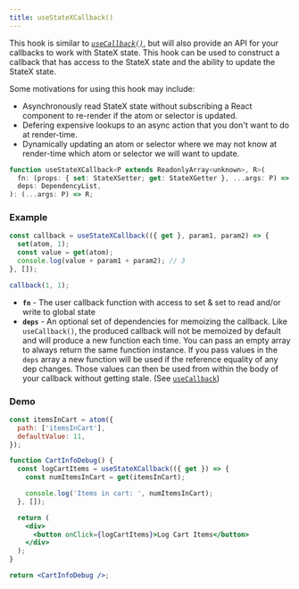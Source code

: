 ```yaml
---
title: useStateXCallback()
---
```


This hook is similar to [_`useCallback()`_](https://reactjs.org/docs/hooks-reference.html#usecallback), but will also provide an API for your callbacks to work with StateX state. This hook can be used to construct a callback that has access to the StateX state and the ability to update the StateX state.

Some motivations for using this hook may include:

- Asynchronously read StateX state without subscribing a React component to re-render if the atom or selector is updated.
- Defering expensive lookups to an async action that you don't want to do at render-time.
- Dynamically updating an atom or selector where we may not know at render-time which atom or selector we will want to update.

```jsx
function useStateXCallback<P extends ReadonlyArray<unknown>, R>(
  fn: (props: { set: StateXSetter; get: StateXGetter }, ...args: P) => R,
  deps: DependencyList,
): (...args: P) => R;
```

### Example

```javascript
const callback = useStateXCallback(({ get }, param1, param2) => {
  set(atom, 1);
  const value = get(atom);
  console.log(value + param1 + param2); // 3
}, []);

callback(1, 1);
```

- **`fn`** - The user callback function with access to set & set to read and/or write to global state
- **`deps`** - An optional set of dependencies for memoizing the callback. Like `useCallback()`, the produced callback will not be memoized by default and will produce a new function each time. You can pass an empty array to always return the same function instance. If you pass values in the `deps` array a new function will be used if the reference equality of any dep changes. Those values can then be used from within the body of your callback without getting stale. (See [`useCallback`](https://reactjs.org/docs/hooks-reference.html#usecallback))

### Demo

```jsx live
const itemsInCart = atom({
  path: ['itemsInCart'],
  defaultValue: 11,
});

function CartInfoDebug() {
  const logCartItems = useStateXCallback(({ get }) => {
    const numItemsInCart = get(itemsInCart);

    console.log('Items in cart: ', numItemsInCart);
  }, []);

  return (
    <div>
      <button onClick={logCartItems}>Log Cart Items</button>
    </div>
  );
}

return <CartInfoDebug />;
```
